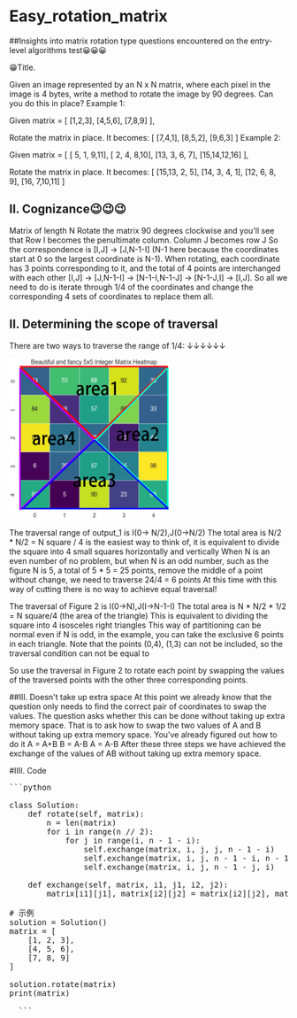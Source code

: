 # Easy_rotation_matrix

##Insights into matrix rotation type questions encountered on the entry-level algorithms test😀😀😀

😁Title.

Given an image represented by an N x N matrix, where each pixel in the image is 4 bytes, write a method to rotate the image by 90 degrees. Can you do this in place?
Example 1:

Given matrix = 
[
  [1,2,3],
  [4,5,6],
  [7,8,9]
],

Rotate the matrix in place. It becomes:
[
  [7,4,1],
  [8,5,2],
  [9,6,3]
]
Example 2:

Given matrix =
[
  [ 5, 1, 9,11],
  [ 2, 4, 8,10],
  [13, 3, 6, 7],
  [15,14,12,16]
], 

Rotate the matrix in place. It becomes:
[
  [15,13, 2, 5],
  [14, 3, 4, 1],
  [12, 6, 8, 9],
  [16, 7,10,11]
]

## II. Cognizance😉😉😉
Matrix of length N
Rotate the matrix 90 degrees clockwise and you'll see that
Row I becomes the penultimate column.
Column J becomes row J
So the correspondence is [I,J] -> [J,N-1-I] (N-1 here because the coordinates start at 0 so the largest coordinate is N-1).
When rotating, each coordinate has 3 points corresponding to it, and the total of 4 points are interchanged with each other
[I,J] -> [J,N-1-I] -> [N-1-I,N-1-J] -> [N-1-J,I] -> [I,J].
So all we need to do is iterate through 1/4 of the coordinates and change the corresponding 4 sets of coordinates to replace them all.

## II. Determining the scope of traversal

There are two ways to traverse the range of 1/4: ↓↓↓↓↓↓


  <img src="/output1_2.png" alt="GitHub Logo" width="290" height="290"/>

The traversal range of output_1 is I(0-> N/2),J(0->N/2) The total area is N/2 * N/2 = N square / 4
is the easiest way to think of, it is equivalent to divide the square into 4 small squares horizontally and vertically
When N is an even number of no problem, but when N is an odd number, such as the figure N is 5, a total of 5 * 5 = 25 points,
remove the middle of a point without change, we need to traverse 24/4 = 6 points
At this time with this way of cutting there is no way to achieve equal traversal!

The traversal of Figure 2 is I(0->N),J(I->N-1-I) The total area is N * N/2 * 1/2 = N square/4 (the area of the triangle)
This is equivalent to dividing the square into 4 isosceles right triangles
This way of partitioning can be normal even if N is odd, in the example, you can take the exclusive 6 points in each triangle.
Note that the points (0,4), (1,3) can not be included, so the traversal condition can not be equal to

So use the traversal in Figure 2 to rotate each point by swapping the values of the traversed points with the other three corresponding points.

##III. Doesn't take up extra space
At this point we already know that the question only needs to find the correct pair of coordinates to swap the values.
The question asks whether this can be done without taking up extra memory space.
That is to ask how to swap the two values of A and B without taking up extra memory space.
You've already figured out how to do it
A = A+B
B = A-B
A = A-B
After these three steps we have achieved the exchange of the values of AB without taking up extra memory space.

#IIII. Code

<pre>
```python
  
class Solution:
    def rotate(self, matrix):
        n = len(matrix)
        for i in range(n // 2):
            for j in range(i, n - 1 - i):
                self.exchange(matrix, i, j, j, n - 1 - i)
                self.exchange(matrix, i, j, n - 1 - i, n - 1 - j)
                self.exchange(matrix, i, j, n - 1 - j, i)

    def exchange(self, matrix, i1, j1, i2, j2):
        matrix[i1][j1], matrix[i2][j2] = matrix[i2][j2], matrix[i1][j1]

# 示例
solution = Solution()
matrix = [
    [1, 2, 3],
    [4, 5, 6],
    [7, 8, 9]
]

solution.rotate(matrix)
print(matrix)

  ```
</pre>



